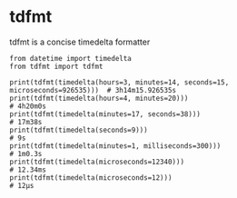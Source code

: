 tdfmt
=====

tdfmt is a concise timedelta formatter

	from datetime import timedelta
	from tdfmt import tdfmt

	print(tdfmt(timedelta(hours=3, minutes=14, seconds=15, microseconds=926535)))  # 3h14m15.926535s
	print(tdfmt(timedelta(hours=4, minutes=20)))                                   # 4h20m0s
	print(tdfmt(timedelta(minutes=17, seconds=38)))                                # 17m38s
	print(tdfmt(timedelta(seconds=9)))                                             # 9s
	print(tdfmt(timedelta(minutes=1, milliseconds=300)))                           # 1m0.3s
	print(tdfmt(timedelta(microseconds=12340)))                                    # 12.34ms
	print(tdfmt(timedelta(microseconds=12)))                                       # 12µs
